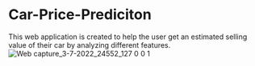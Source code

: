# Car-Price-Prediciton
This web application is created to help the user get an estimated selling value of their car by analyzing different features.
![Web capture_3-7-2022_24552_127 0 0 1](https://user-images.githubusercontent.com/92509449/177016440-a59386de-79b6-40c3-adab-c1eb995f9780.jpeg)
